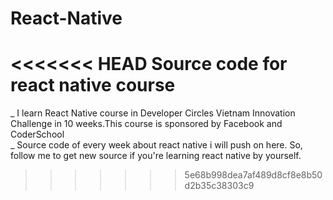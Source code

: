 # React-Native
<<<<<<< HEAD
Source code for react native course
=======
_ I learn React Native course in Developer Circles Vietnam Innovation Challenge in 10 weeks.This course is sponsored by Facebook and CoderSchool</br>
_ Source code of every week about react native i will push on here. So, follow me to get new source if you're learning react native by yourself.
>>>>>>> 5e68b998dea7af489d8cf8e8b50d2b35c38303c9
